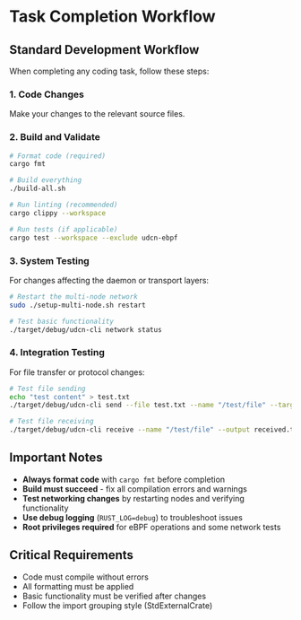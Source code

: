 # Task Completion Workflow

## Standard Development Workflow
When completing any coding task, follow these steps:

### 1. Code Changes
Make your changes to the relevant source files.

### 2. Build and Validate
```bash
# Format code (required)
cargo fmt

# Build everything
./build-all.sh

# Run linting (recommended)
cargo clippy --workspace

# Run tests (if applicable)
cargo test --workspace --exclude udcn-ebpf
```

### 3. System Testing
For changes affecting the daemon or transport layers:
```bash
# Restart the multi-node network
sudo ./setup-multi-node.sh restart

# Test basic functionality
./target/debug/udcn-cli network status
```

### 4. Integration Testing
For file transfer or protocol changes:
```bash
# Test file sending
echo "test content" > test.txt
./target/debug/udcn-cli send --file test.txt --name "/test/file" --target 127.0.0.1:8081

# Test file receiving
./target/debug/udcn-cli receive --name "/test/file" --output received.txt --source 127.0.0.1:8080
```

## Important Notes
- **Always format code** with `cargo fmt` before completion
- **Build must succeed** - fix all compilation errors and warnings
- **Test networking changes** by restarting nodes and verifying functionality
- **Use debug logging** (`RUST_LOG=debug`) to troubleshoot issues
- **Root privileges required** for eBPF operations and some network tests

## Critical Requirements
- Code must compile without errors
- All formatting must be applied
- Basic functionality must be verified after changes
- Follow the import grouping style (StdExternalCrate)